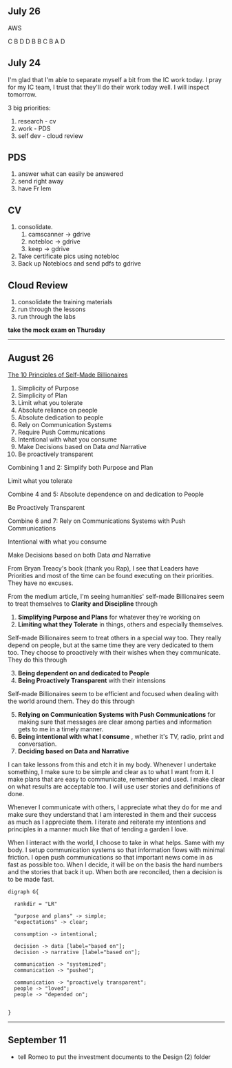 ## July 26 

AWS

C
B
D
D
B
B
C
B
A
D



## July 24

I'm glad that I'm able to separate myself a bit from the IC work today. I pray for my IC team, I trust that they'll do their work today well. I will inspect tomorrow. 

3 big priorities:
1. research - cv
2. work - PDS
3. self dev - cloud review

## PDS
1. answer what can easily be answered
2. send right away 
3. have Fr lem

## CV
1. consolidate. 
    1. camscanner -> gdrive
    2. notebloc -> gdrive
    3. keep -> gdrive
2. Take certificate pics using notebloc
3. Back up Noteblocs and send pdfs to gdrive

## Cloud Review 
1. consolidate the training materials
2. run through the lessons
3. run through the labs

**take the mock exam on Thursday**

----------------------------

## August 26

[The 10 Principles of Self-Made Billionaires](https://www.success.com/the-10-principles-of-self-made-billionaires/?utm_term=inside&utm_source=Maropost&utm_campaign=Inside&utm_medium=email&mpweb=574-7261074-742150499
) 

1. Simplicity of Purpose
2. Simplicity of Plan
3. Limit what you tolerate
4. Absolute reliance on people
5. Absolute dedication to people
6. Rely on Communication Systems
7. Require Push Communications
8. Intentional with what you consume
9. Make Decisions based on Data *and* Narrative
10. Be proactively transparent


Combining 1 and 2:
  Simplify both Purpose and Plan

  Limit what you tolerate

Combine 4 and 5:
  Absolute dependence on and dedication to People

  Be Proactively Transparent

Combine 6 and 7:
  Rely on Communications Systems with Push Communications

  Intentional with what you consume

  Make Decisions based on both Data *and* Narrative


From Bryan Treacy's book (thank you Rap), I see that Leaders have Priorities and most of the time can be found executing on their priorities. They have no excuses. 

From the medium article, I'm seeing humanities' self-made Billionaires seem to treat themselves to **Clarity and Discipline** through 

1. **Simplifying Purpose and Plans** for whatever they're working on
2. **Limiting what they Tolerate** in things, others and especially themselves.

Self-made Billionaires seem to treat others in a special way too. They really depend on people, but at the same time they are very dedicated to them too. They choose to proactively with their wishes when they communicate. They do this through

3. **Being dependent on and dedicated to People**
4. **Being Proactively Transparent** with their intensions

Self-made Billionaires seem to be efficient and focused when dealing with the world around them. They do this through

5. **Relying on Communication Systems with Push Communications** for making sure that messages are clear among parties and information gets to me in a timely manner. 
6. **Being intentional with what I consume** , whether it's TV, radio, print and conversation. 
7. **Deciding based on Data and Narrative** 


I can take lessons from this and etch it in my body. Whenever I undertake something, I make sure to be simple and clear as to what I want from it. I make plans that are easy to communicate, remember and used. I make clear on what results are acceptable too. I will use user stories and definitions of done.

Whenever I communicate with others, I appreciate what they do for me and make sure they understand that I am interested in them and their success as much as I appreciate them. I iterate and reiterate my intentions and principles in a manner much like that of tending a garden I love.

When I interact with the world, I choose to take in what helps. Same with my body. I setup communication systems so that information flows with minimal friction. I open push communications so that important news come in as fast as possible too. When I decide, it will be on the basis the hard numbers and the stories that back it up. When both are reconciled, then a decision is to be made fast.

````graphviz
digraph G{

  rankdir = "LR"

  "purpose and plans" -> simple;
  "expectations" -> clear;

  consumption -> intentional;

  decision -> data [label="based on"];
  decision -> narrative [label="based on"];

  communication -> "systemized";
  communication -> "pushed";

  communication -> "proactively transparent";
  people -> "loved";
  people -> "depended on";


}
````




----------------------------

## September 11

* tell Romeo to put the investment documents to the Design (2) folder 
